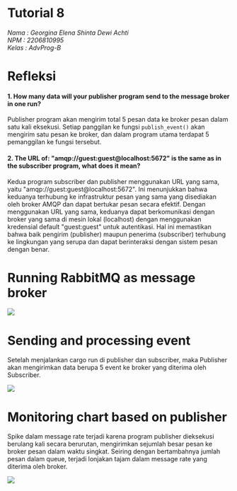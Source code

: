 # Tutorial 8
*Nama   : Georgina Elena Shinta Dewi Achti* <br>
*NPM    : 2206810995*<br>
*Kelas  : AdvProg-B*

# Refleksi

#### 1. How many data will your publisher program send to the message broker in one run?

Publisher program akan mengirim total 5 pesan data ke broker pesan dalam satu kali eksekusi. Setiap panggilan ke fungsi `publish_event()` akan mengirim satu pesan ke broker, dan dalam program utama terdapat 5 pemanggilan ke fungsi tersebut.

#### 2. The URL of: "amqp://guest:guest@localhost:5672" is the same as in the subscriber program, what does it mean?

Kedua program subscriber dan publisher menggunakan URL yang sama, yaitu "amqp://guest:guest@localhost:5672". Ini menunjukkan bahwa keduanya terhubung ke infrastruktur pesan yang sama yang disediakan oleh broker AMQP dan dapat bertukar pesan secara efektif. Dengan menggunakan URL yang sama, keduanya dapat berkomunikasi dengan broker yang sama di mesin lokal (localhost) dengan menggunakan kredensial default "guest:guest" untuk autentikasi. Hal ini memastikan bahwa baik pengirim (publisher) maupun penerima (subscriber) terhubung ke lingkungan yang serupa dan dapat berinteraksi dengan sistem pesan dengan benar.

# Running RabbitMQ as message broker

![](https://i.imgur.com/Vl1MwQE.png)

# Sending and processing event

Setelah menjalankan cargo run di publisher dan subscriber, maka Publisher akan mengirimkan data berupa 5 event ke broker yang diterima oleh Subscriber.

![](https://i.imgur.com/fjaa80l.png)

# Monitoring chart based on publisher

Spike dalam message rate terjadi karena program publisher dieksekusi berulang kali secara berurutan, mengirimkan sejumlah besar pesan ke broker pesan dalam waktu singkat. Seiring dengan bertambahnya jumlah pesan dalam queue, terjadi lonjakan tajam dalam message rate yang diterima oleh broker.

![](https://i.imgur.com/XFbPmWY.png)